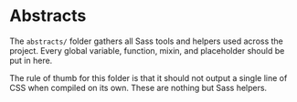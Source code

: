 # Abstracts

The `abstracts/` folder gathers all Sass tools and helpers used across the project. Every global variable, function, mixin, and placeholder should be put in here.

The rule of thumb for this folder is that it should not output a single line of CSS when compiled on its own. These are nothing but Sass helpers.
